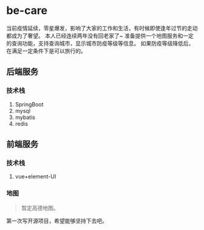 # be-care
当前疫情延续，零星爆发，影响了大家的工作和生活，有时候即使逢年过节的走动都成为了奢望。
本人已经连续两年没有回老家了~
准备提供一个地图服务和一定的查询功能，支持查询城市，显示城市防疫等级等信息。
如果防疫等级降低后，在满足一定条件下是可以旅行的。

## 后端服务
### 技术栈
1. SpringBoot
2. mysql
3. mybatis
4. redis

## 前端服务
### 技术栈
1. vue+element-UI
### 地图
> 暂定高德地图。


第一次写开源项目，希望能够坚持下去吧。
